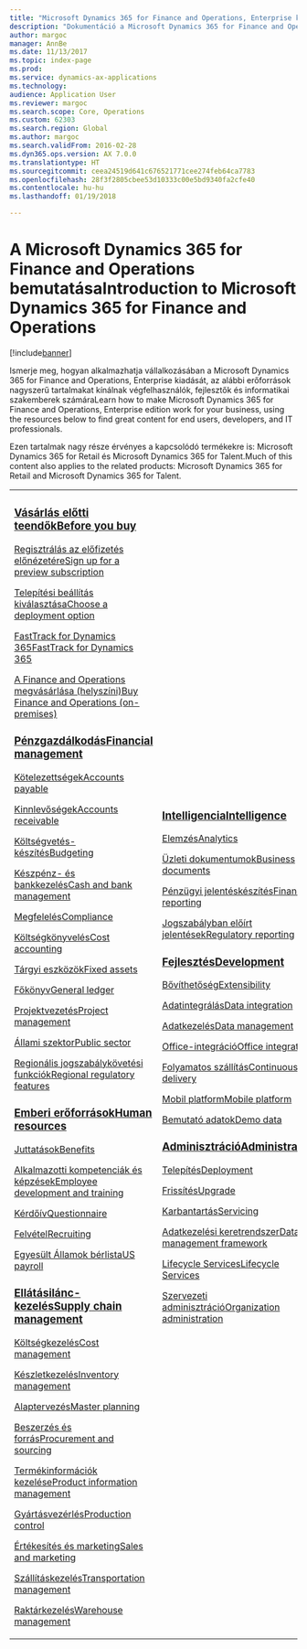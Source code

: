 ```yaml
---
title: "Microsoft Dynamics 365 for Finance and Operations, Enterprise kiadás – dokumentáció"
description: "Dokumentáció a Microsoft Dynamics 365 for Finance and Operations, Enterprise kiadásához."
author: margoc
manager: AnnBe
ms.date: 11/13/2017
ms.topic: index-page
ms.prod: 
ms.service: dynamics-ax-applications
ms.technology: 
audience: Application User
ms.reviewer: margoc
ms.search.scope: Core, Operations
ms.custom: 62303
ms.search.region: Global
ms.author: margoc
ms.search.validFrom: 2016-02-28
ms.dyn365.ops.version: AX 7.0.0
ms.translationtype: HT
ms.sourcegitcommit: ceea24519d641c676521771cee274feb64ca7783
ms.openlocfilehash: 28f3f2805cbee53d10333c00e5bd9340fa2cfe40
ms.contentlocale: hu-hu
ms.lasthandoff: 01/19/2018

---
```


# <a name="introduction-to-microsoft-dynamics-365-for-finance-and-operations"></a><span data-ttu-id="25ad1-103">A Microsoft Dynamics 365 for Finance and Operations bemutatása</span><span class="sxs-lookup"><span data-stu-id="25ad1-103">Introduction to Microsoft Dynamics 365 for Finance and Operations</span></span>
[!include[banner](includes/banner.md)]

<span data-ttu-id="25ad1-104">Ismerje meg, hogyan alkalmazhatja vállalkozásában a Microsoft Dynamics 365 for Finance and Operations, Enterprise kiadását, az alábbi erőforrások nagyszerű tartalmakat kínálnak végfelhasználók, fejlesztők és informatikai szakemberek számára</span><span class="sxs-lookup"><span data-stu-id="25ad1-104">Learn how to make Microsoft Dynamics 365 for Finance and Operations, Enterprise edition work for your business, using the resources below to find great content for end users, developers, and IT professionals.</span></span> 

<span data-ttu-id="25ad1-105">Ezen tartalmak nagy része érvényes a kapcsolódó termékekre is: Microsoft Dynamics 365 for Retail és Microsoft Dynamics 365 for Talent.</span><span class="sxs-lookup"><span data-stu-id="25ad1-105">Much of this content also applies to the related products: Microsoft Dynamics 365 for Retail and Microsoft Dynamics 365 for Talent.</span></span> 

<table>
<colgroup>
<col width="33%" />
<col width="33%" />
<col width="33%" />
</colgroup>
<tbody>
<tr class="odd">
<td>
<h3><span data-ttu-id="25ad1-106"><a href="get-started/before-you-buy.md">Vásárlás előtti teendők</a></span><span class="sxs-lookup"><span data-stu-id="25ad1-106"><a href="get-started/before-you-buy.md">Before you buy</a></span></span></h3>
<p><span data-ttu-id="25ad1-107"><a href="../dev-itpro/dev-tools/sign-up-preview-subscription.md">Regisztrálás az előfizetés előnézetére</a></span><span class="sxs-lookup"><span data-stu-id="25ad1-107"><a href="../dev-itpro/dev-tools/sign-up-preview-subscription.md">Sign up for a preview subscription</a></span></span></p>
 <p><span data-ttu-id="25ad1-108"><a href="../dev-itpro/deployment/choose-deployment-type.md">Telepítési beállítás kiválasztása</a></span><span class="sxs-lookup"><span data-stu-id="25ad1-108"><a href="../dev-itpro/deployment/choose-deployment-type.md">Choose a deployment option</a></span></span></p>
  <p><span data-ttu-id="25ad1-109"><a href="get-started/fasttrack-dynamics-365-overview.md">FastTrack for Dynamics 365</a></span><span class="sxs-lookup"><span data-stu-id="25ad1-109"><a href="get-started/fasttrack-dynamics-365-overview.md">FastTrack for Dynamics 365</a></span></span></p>
  <p><span data-ttu-id="25ad1-110"><a href="get-started/purchase-on-premises.md">A Finance and Operations megvásárlása (helyszíni)</a></span><span class="sxs-lookup"><span data-stu-id="25ad1-110"><a href="get-started/purchase-on-premises.md">Buy Finance and Operations (on-premises)</a></span></span></p>

<h3><span data-ttu-id="25ad1-111"><a href="../financials/index.md">Pénzgazdálkodás</a></span><span class="sxs-lookup"><span data-stu-id="25ad1-111"><a href="../financials/index.md">Financial management</a></span></span></h3>
<p><span data-ttu-id="25ad1-112"><a href="../financials/accounts-payable/accounts-payable.md">Kötelezettségek</a></span><span class="sxs-lookup"><span data-stu-id="25ad1-112"><a href="../financials/accounts-payable/accounts-payable.md">Accounts payable</a></span></span></p>
<p><span data-ttu-id="25ad1-113"><a href="../financials/accounts-receivable/accounts-receivable.md">Kinnlevőségek</a></span><span class="sxs-lookup"><span data-stu-id="25ad1-113"><a href="../financials/accounts-receivable/accounts-receivable.md">Accounts receivable</a></span></span></p>
<p><span data-ttu-id="25ad1-114"><a href="../financials/budgeting/budgeting-overview.md">Költségvetés-készítés</a></span><span class="sxs-lookup"><span data-stu-id="25ad1-114"><a href="../financials/budgeting/budgeting-overview.md">Budgeting</a></span></span></p>
<p><span data-ttu-id="25ad1-115"><a href="../financials/cash-bank-management/cash-bank-management.md">Készpénz- és bankkezelés</a></span><span class="sxs-lookup"><span data-stu-id="25ad1-115"><a href="../financials/cash-bank-management/cash-bank-management.md">Cash and bank management</a></span></span></p>
<p><span data-ttu-id="25ad1-116"><a href="../financials/general-ledger/audit-policy-rules.md">Megfelelés</a></span><span class="sxs-lookup"><span data-stu-id="25ad1-116"><a href="../financials/general-ledger/audit-policy-rules.md">Compliance</a></span></span></p>
<p><span data-ttu-id="25ad1-117"><a href="../financials/cost-accounting/cost-accounting-home-page.md">Költségkönyvelés</a></span><span class="sxs-lookup"><span data-stu-id="25ad1-117"><a href="../financials/cost-accounting/cost-accounting-home-page.md">Cost accounting</a></span></span></p>
<p><span data-ttu-id="25ad1-118"><a href="../financials/fixed-assets/fixed-assets.md">Tárgyi eszközök</a></span><span class="sxs-lookup"><span data-stu-id="25ad1-118"><a href="../financials/fixed-assets/fixed-assets.md">Fixed assets</a></span></span></p>
<p><span data-ttu-id="25ad1-119"><a href="../financials/general-ledger/general-ledger.md">Főkönyv</a></span><span class="sxs-lookup"><span data-stu-id="25ad1-119"><a href="../financials/general-ledger/general-ledger.md">General ledger</a></span></span></p>
<p><span data-ttu-id="25ad1-120"><a href="../financials/project-management/overview-project-management-accounting.md">Projektvezetés</a></span><span class="sxs-lookup"><span data-stu-id="25ad1-120"><a href="../financials/project-management/overview-project-management-accounting.md">Project management</a></span></span></p>
<p><span data-ttu-id="25ad1-121"><a href="../financials/public-sector/public-sector-functionality.md">Állami szektor</a></span><span class="sxs-lookup"><span data-stu-id="25ad1-121"><a href="../financials/public-sector/public-sector-functionality.md">Public sector</a></span></span></p>
<p><span data-ttu-id="25ad1-122"><a href="../dev-itpro/lcs-solutions/country-region.md">Regionális jogszabálykövetési funkciók</a></span><span class="sxs-lookup"><span data-stu-id="25ad1-122"><a href="../dev-itpro/lcs-solutions/country-region.md">Regional regulatory features</a></span></span></p>

<H3><span data-ttu-id="25ad1-123"><a href="hr/hr-landing-page.md">Emberi erőforrások</a></span><span class="sxs-lookup"><span data-stu-id="25ad1-123"><a href="hr/hr-landing-page.md">Human resources</a></span></span></h3>
<p><span data-ttu-id="25ad1-124"><a href="../talent/manage-benefit-program.md">Juttatások</a></span><span class="sxs-lookup"><span data-stu-id="25ad1-124"><a href="../talent/manage-benefit-program.md">Benefits</a></span></span></p>
<p><span data-ttu-id="25ad1-125"><a href="../talent/performance-management-overview.md">Alkalmazotti kompetenciák és képzések</a></span><span class="sxs-lookup"><span data-stu-id="25ad1-125"><a href="../talent/performance-management-overview.md">Employee development and training</a></span></span></p>
<p><span data-ttu-id="25ad1-126"><a href="../talent/questionnaires.md">Kérdőív</a></span><span class="sxs-lookup"><span data-stu-id="25ad1-126"><a href="../talent/questionnaires.md">Questionnaire</a></span></span></p>
<p><span data-ttu-id="25ad1-127"><a href="hr/manage-recruiting-process.md">Felvétel</a></span><span class="sxs-lookup"><span data-stu-id="25ad1-127"><a href="hr/manage-recruiting-process.md">Recruiting</a></span></span></p>
<p><span data-ttu-id="25ad1-128"><a href="hr/localizations/noam-usa-payroll.md">Egyesült Államok bérlista</a></span><span class="sxs-lookup"><span data-stu-id="25ad1-128"><a href="hr/localizations/noam-usa-payroll.md">US payroll</a></span></span></p>

<h3><span data-ttu-id="25ad1-129"><a href="../supply-chain/index.md">Ellátásilánc-kezelés</a></span><span class="sxs-lookup"><span data-stu-id="25ad1-129"><a href="../supply-chain/index.md">Supply chain management</a></span></span></h3>
<p><span data-ttu-id="25ad1-130"><a href="../supply-chain/cost-management/costing-sheets.md">Költségkezelés</a></span><span class="sxs-lookup"><span data-stu-id="25ad1-130"><a href="../supply-chain/cost-management/costing-sheets.md">Cost management</a></span></span></p>
<p><span data-ttu-id="25ad1-131"><a href="../supply-chain/inventory/inventory-home-page.md">Készletkezelés</a></span><span class="sxs-lookup"><span data-stu-id="25ad1-131"><a href="../supply-chain/inventory/inventory-home-page.md">Inventory management</a></span></span></p>
<p><span data-ttu-id="25ad1-132"><a href="../supply-chain/master-planning/master-plans.md">Alaptervezés</a></span><span class="sxs-lookup"><span data-stu-id="25ad1-132"><a href="../supply-chain/master-planning/master-plans.md">Master planning</a></span></span></p>
<p><span data-ttu-id="25ad1-133"><a href="../supply-chain/procurement/procurement-sourcing-overview.md">Beszerzés és forrás</a></span><span class="sxs-lookup"><span data-stu-id="25ad1-133"><a href="../supply-chain/procurement/procurement-sourcing-overview.md">Procurement and sourcing</a></span></span></p>
<p><span data-ttu-id="25ad1-134"><a href="../supply-chain/pim/product-information.md">Termékinformációk kezelése</a></span><span class="sxs-lookup"><span data-stu-id="25ad1-134"><a href="../supply-chain/pim/product-information.md">Product information management</a></span></span></p>
<p><span data-ttu-id="25ad1-135"><a href="../supply-chain/production-control/production-process-overview.md">Gyártásvezérlés</a></span><span class="sxs-lookup"><span data-stu-id="25ad1-135"><a href="../supply-chain/production-control/production-process-overview.md">Production control</a></span></span></p>
<p><span data-ttu-id="25ad1-136"><a href="../supply-chain/sales-marketing/overview-sales-marketing.md">Értékesítés és marketing</a></span><span class="sxs-lookup"><span data-stu-id="25ad1-136"><a href="../supply-chain/sales-marketing/overview-sales-marketing.md">Sales and marketing</a></span></span></p>
<p><span data-ttu-id="25ad1-137"><a href="../supply-chain/transportation/transportation-management-overview.md">Szállításkezelés</a></span><span class="sxs-lookup"><span data-stu-id="25ad1-137"><a href="../supply-chain/transportation/transportation-management-overview.md">Transportation management</a></span></span></p>
<p><span data-ttu-id="25ad1-138"><a href="../supply-chain/warehousing/warehouse-configuration.md">Raktárkezelés</a></span><span class="sxs-lookup"><span data-stu-id="25ad1-138"><a href="../supply-chain/warehousing/warehouse-configuration.md">Warehouse management</a></span></span></p>

</td>
<td>
<h3><span data-ttu-id="25ad1-139"><a href="../dev-itpro/analytics/bi-reporting-home-page.md">Intelligencia</a></span><span class="sxs-lookup"><span data-stu-id="25ad1-139"><a href="../dev-itpro/analytics/bi-reporting-home-page.md">Intelligence</a></span></span></h3>
<p><span data-ttu-id="25ad1-140"><a href="../dev-itpro/analytics/analytics.md">Elemzés</a></span><span class="sxs-lookup"><span data-stu-id="25ad1-140"><a href="../dev-itpro/analytics/analytics.md">Analytics</a></span></span></p>
 <p><span data-ttu-id="25ad1-141"><a href="../dev-itpro/analytics/document-reporting-services.md">Üzleti dokumentumok</a></span><span class="sxs-lookup"><span data-stu-id="25ad1-141"><a href="../dev-itpro/analytics/document-reporting-services.md">Business documents</a></span></span></p>
<p><span data-ttu-id="25ad1-142"><a href="../dev-itpro/analytics/financial-reporting-intro.md">Pénzügyi jelentéskészítés</a></span><span class="sxs-lookup"><span data-stu-id="25ad1-142"><a href="../dev-itpro/analytics/financial-reporting-intro.md">Financial reporting</a></span></span></p>
<p><span data-ttu-id="25ad1-143"><a href="../dev-itpro/analytics/general-electronic-reporting.md">Jogszabályban előírt jelentések</a></span><span class="sxs-lookup"><span data-stu-id="25ad1-143"><a href="../dev-itpro/analytics/general-electronic-reporting.md">Regulatory reporting</a></span></span></p>



<h3><span data-ttu-id="25ad1-144"><a href="../dev-itpro/dev-tools/developer-home-page.md">Fejlesztés</span><span class="sxs-lookup"><span data-stu-id="25ad1-144"><a href="../dev-itpro/dev-tools/developer-home-page.md">Development</span></span></h3>
<p><span data-ttu-id="25ad1-145"><a href="../dev-itpro/extensibility/extensibility-home-page.md">Bővíthetőség</a></span><span class="sxs-lookup"><span data-stu-id="25ad1-145"><a href="../dev-itpro/extensibility/extensibility-home-page.md">Extensibility</a></span></span></p>

<p><span data-ttu-id="25ad1-146"><a href="../dev-itpro/data-entities/integration-overview.md">Adatintegrálás</a></span><span class="sxs-lookup"><span data-stu-id="25ad1-146"><a href="../dev-itpro/data-entities/integration-overview.md">Data integration</a></span></span></p>
<p><span data-ttu-id="25ad1-147"><a href="../dev-itpro/data-entities/data-entities.md">Adatkezelés</a></span><span class="sxs-lookup"><span data-stu-id="25ad1-147"><a href="../dev-itpro/data-entities/data-entities.md">Data management</a></span></span></p>

<p><span data-ttu-id="25ad1-148"><a href="../dev-itpro/office-integration/office-integration.md">Office-integráció</a></span><span class="sxs-lookup"><span data-stu-id="25ad1-148"><a href="../dev-itpro/office-integration/office-integration.md">Office integration</a></span></span></p>
<p><span data-ttu-id="25ad1-149"><a href="../dev-itpro/dev-tools/continuous-delivery-home-page.md">Folyamatos szállítás</a></span><span class="sxs-lookup"><span data-stu-id="25ad1-149"><a href="../dev-itpro/dev-tools/continuous-delivery-home-page.md">Continuous delivery</a></span></span></p>
<p><span data-ttu-id="25ad1-150"><a href="../dev-itpro/mobile-apps/platform/mobile-platform-home-page.md">Mobil platform</a></span><span class="sxs-lookup"><span data-stu-id="25ad1-150"><a href="../dev-itpro/mobile-apps/platform/mobile-platform-home-page.md">Mobile platform</a></span></span></p>
<p><span data-ttu-id="25ad1-151"><a href="get-started/demo-data.md">Bemutató adatok</a></span><span class="sxs-lookup"><span data-stu-id="25ad1-151"><a href="get-started/demo-data.md">Demo data</a></span></span></p>

<h3><span data-ttu-id="25ad1-152"><a href="../dev-itpro/sysadmin/system-administration-home-page.md">Adminisztráció</span><span class="sxs-lookup"><span data-stu-id="25ad1-152"><a href="../dev-itpro/sysadmin/system-administration-home-page.md">Administration</span></span></h3>
<p><span data-ttu-id="25ad1-153"><a href="../dev-itpro/deployment/choose-deployment-type.md">Telepítés</a></span><span class="sxs-lookup"><span data-stu-id="25ad1-153"><a href="../dev-itpro/deployment/choose-deployment-type.md">Deployment</a></span></span></p>
<p><span data-ttu-id="25ad1-154"><a href="../dev-itpro/migration-upgrade/upgrade-home-page.md">Frissítés</a></span><span class="sxs-lookup"><span data-stu-id="25ad1-154"><a href="../dev-itpro/migration-upgrade/upgrade-home-page.md">Upgrade</a></span></span></p>
<p><span data-ttu-id="25ad1-155"><a href="../dev-itpro/dev-tools/continuous-delivery-home-page.md#servicing">Karbantartás</a></span><span class="sxs-lookup"><span data-stu-id="25ad1-155"><a href="../dev-itpro/dev-tools/continuous-delivery-home-page.md#servicing">Servicing</a></span></span></p>
<p><span data-ttu-id="25ad1-156"><a href="../dev-itpro/data-entities/data-entities.md">Adatkezelési keretrendszer</a></span><span class="sxs-lookup"><span data-stu-id="25ad1-156"><a href="../dev-itpro/data-entities/data-entities.md">Data management framework</a></span></span></p>
<p><span data-ttu-id="25ad1-157"><a href="../dev-itpro/lifecycle-services/lcs.md">Lifecycle Services</a></span><span class="sxs-lookup"><span data-stu-id="25ad1-157"><a href="../dev-itpro/lifecycle-services/lcs.md">Lifecycle Services</a></span></span></p>
<p><span data-ttu-id="25ad1-158"><a href="organization-administration/organization-administration-home-page.md">Szervezeti adminisztráció</a></span><span class="sxs-lookup"><span data-stu-id="25ad1-158"><a href="organization-administration/organization-administration-home-page.md">Organization administration</a></span></span></p>
</td>
<td>
<h3><span data-ttu-id="25ad1-159">Kapcsolódó termékek</span><span class="sxs-lookup"><span data-stu-id="25ad1-159">Related products</span></span></h3>
<h4><span data-ttu-id="25ad1-160"><a href="../talent/index.md">Dynamics 365 for Talent</a></span><span class="sxs-lookup"><span data-stu-id="25ad1-160"><a href="../talent/index.md">Dynamics 365 for Talent</a></span></span></h4>
<p><span data-ttu-id="25ad1-161"><a href="../talent/manage-benefit-program.md">Juttatások</a></span><span class="sxs-lookup"><span data-stu-id="25ad1-161"><a href="../talent/manage-benefit-program.md">Benefits</a></span></span></p>
<p><span data-ttu-id="25ad1-162"><a href="../talent/performance-management-overview.md">Alkalmazotti kompetenciák és képzések</a></span><span class="sxs-lookup"><span data-stu-id="25ad1-162"><a href="../talent/performance-management-overview.md">Employee development and training</a></span></span></p>
<p><span data-ttu-id="25ad1-163"><a href="../talent/questionnaires.md">Kérdőív</a></span><span class="sxs-lookup"><span data-stu-id="25ad1-163"><a href="../talent/questionnaires.md">Questionnaire</a></span></span></p>

<h4><span data-ttu-id="25ad1-164"><a href="../retail/index.md">Dynamics 365 for Retail</a></span><span class="sxs-lookup"><span data-stu-id="25ad1-164"><a href="../retail/index.md">Dynamics 365 for Retail</a></span></span></h4>
<p><span data-ttu-id="25ad1-165"><a href="../retail/call-center-functionality.md">Hívásközpont</span><span class="sxs-lookup"><span data-stu-id="25ad1-165"><a href="../retail/call-center-functionality.md">Call center</span></span></p>
<p><span data-ttu-id="25ad1-166"><a href="../retail/define-maintain-retail-channels.md">Csatorna beállítása és kezelése</span><span class="sxs-lookup"><span data-stu-id="25ad1-166"><a href="../retail/define-maintain-retail-channels.md">Channel setup and management</span></span></p>
<p><span data-ttu-id="25ad1-167"><a href="../retail/retail-peripherals-overview.md">MPOS és Cloud POS</span><span class="sxs-lookup"><span data-stu-id="25ad1-167"><a href="../retail/retail-peripherals-overview.md">MPOS and Cloud POS</span></span></p>
<p><span data-ttu-id="25ad1-168"><a href="../retail/dev-itpro/dev-retail-home-page.md">Retail fejlesztő és felügyelet</span><span class="sxs-lookup"><span data-stu-id="25ad1-168"><a href="../retail/dev-itpro/dev-retail-home-page.md">Retail developer and administration</span></span></p>

</td>
</tr>

</tbody>
</table>

